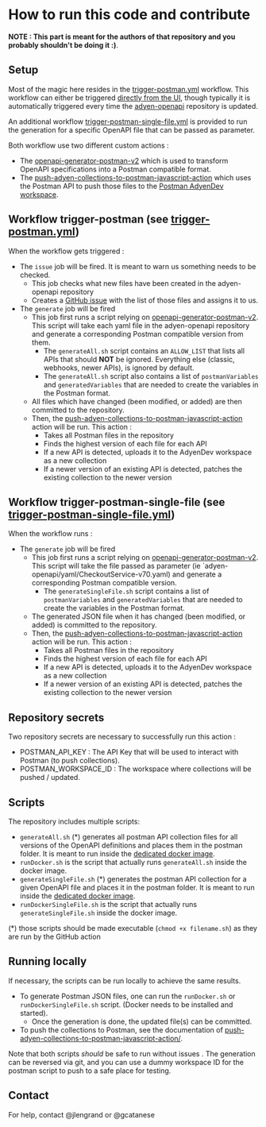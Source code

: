 # How to run this code and contribute

__NOTE : This part is meant for the authors of that repository and you probably shouldn't be doing it :)__.

## Setup

Most of the magic here resides in the [trigger-postman.yml](./.github/workflows/trigger-postman.yml) workflow.
This workflow can either be triggered [directly from the UI](https://github.com/Adyen/adyen-postman/actions/workflows/trigger-postman.yml), though typically it is automatically triggered every time the [adyen-openapi](https://github.com/Adyen/adyen-openapi/blob/main/.github/workflows/notify.yml) repository is updated.

An additional workflow [trigger-postman-single-file.yml](./.github/workflows/trigger-postman-single-file.yml) is provided to run the generation for a specific OpenAPI file that can be passed as parameter.


Both workflow use two different custom actions : 

* The [openapi-generator-postman-v2](https://github.com/gcatanese/openapi-generator-postman-v2) which is used to transform OpenAPI specifications into a Postman compatible format.
* The [push-adyen-collections-to-postman-javascript-action](https://github.com/jlengrand/push-adyen-collections-to-postman-javascript-action/) which uses the Postman API to push those files to the [Postman AdyenDev workspace](https://www.postman.com/adyendev/workspace/adyen-apis/overview).


## Workflow trigger-postman (see [trigger-postman.yml](./.github/workflows/trigger-postman.yml))

When the workflow gets triggered :

* The `issue` job will be fired. It is meant to warn us something needs to be checked.
    * This job checks what new files have been created in the adyen-openapi repository
    * Creates a [GitHub issue](https://github.com/Adyen/adyen-postman/issues) with the list of those files and assigns it to us. 
* The `generate` job will be fired
    * This job first runs a script relying on [openapi-generator-postman-v2](https://github.com/gcatanese/openapi-generator-postman-v2). This script will take each yaml file in the adyen-openapi repository and generate a corresponding Postman compatible version from them.
        * The `generateAll.sh` script contains an `ALLOW_LIST` that lists all APIs that should **NOT** be ignored. Everything else (classic, webhooks, newer APIs), is ignored by default.
        *  The `generateAll.sh` script also contains a list of `postmanVariables` and `generatedVariables` that are needed to create the variables in the Postman format.
    * All files which have changed (been modified, or added) are then committed to the repository. 
    * Then, the [push-adyen-collections-to-postman-javascript-action](https://github.com/jlengrand/push-adyen-collections-to-postman-javascript-action/) action will be run. This action : 
        * Takes all Postman files in the repository
        * Finds the highest version of each file for each API 
        * If a new API is detected, uploads it to the AdyenDev workspace as a new collection
        * If a newer version of an existing API is detected, patches the existing collection to the newer version

## Workflow trigger-postman-single-file (see [trigger-postman-single-file.yml](./.github/workflows/trigger-postman-single-file.yml))

When the workflow runs :

* The `generate` job will be fired
    * This job first runs a script relying on [openapi-generator-postman-v2](https://github.com/gcatanese/openapi-generator-postman-v2). This script will take the file passed as parameter (ie `adyen-openapi/yaml/CheckoutService-v70.yaml) and generate a corresponding Postman compatible version.
        *  The `generateSingleFile.sh` script contains a list of `postmanVariables` and `generatedVariables` that are needed to create the variables in the Postman format.
    * The generated JSON file when it has changed (been modified, or added) is committed to the repository. 
    * Then, the [push-adyen-collections-to-postman-javascript-action](https://github.com/jlengrand/push-adyen-collections-to-postman-javascript-action/) action will be run. This action : 
        * Takes all Postman files in the repository
        * Finds the highest version of each file for each API 
        * If a new API is detected, uploads it to the AdyenDev workspace as a new collection
        * If a newer version of an existing API is detected, patches the existing collection to the newer version

## Repository secrets
 
Two repository secrets are necessary to successfully run this action : 

* POSTMAN_API_KEY : The API Key that will be used to interact with Postman (to push collections).
* POSTMAN_WORKSPACE_ID : The workspace where collections will be pushed / updated.

## Scripts

The repository includes multiple scripts:

* `generateAll.sh` (*) generates all postman API collection files for all versions of the OpenAPI definitions and places them in the postman folder. It is meant to run inside the [dedicated docker image](https://github.com/gcatanese/openapi-generator-postman-v2/).
* `runDocker.sh` is the script that actually runs `generateAll.sh` inside the docker image. 
* `generateSingleFile.sh` (*) generates the postman API collection for a given OpenAPI file and places it in the postman folder. It is meant to run inside the [dedicated docker image](https://github.com/gcatanese/openapi-generator-postman-v2/).
* `runDockerSingleFile.sh` is the script that actually runs `generateSingleFile.sh` inside the docker image. 

(*) those scripts should be made executable (`chmod +x filename.sh`) as they are run by the GitHub action

## Running locally

If necessary, the scripts can be run locally to achieve the same results. 

* To generate Postman JSON files, one can run the `runDocker.sh` or `runDockerSingleFile.sh` script. (Docker needs to be installed and started). 
    * Once the generation is done, the updated file(s) can be committed.
* To push the collections to Postman, see the documentation of [push-adyen-collections-to-postman-javascript-action/](https://github.com/jlengrand/push-adyen-collections-to-postman-javascript-action/).

Note that both scripts _should_ be safe to run without issues . The generation can be reversed via git, and you can use a dummy workspace ID for the postman script to push to a safe place for testing.

## Contact

For help, contact @jlengrand or @gcatanese
